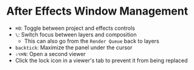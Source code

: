 # After Effects Window Management

- `⌘0`: Toggle between project and effects controls
- `\`: Switch focus between layers and composition
    - This can also go from the `Render Queue` back to layers
- `backtick`: Maximize the panel under the cursor
- `⇧⌥⌘N`: Open a second viewer
- Click the lock icon in a viewer's tab to prevent it from being replaced
